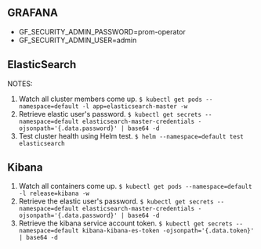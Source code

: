 ## GRAFANA
- GF_SECURITY_ADMIN_PASSWORD=prom-operator
- GF_SECURITY_ADMIN_USER=admin

## ElasticSearch
NOTES:
1. Watch all cluster members come up.
  `$ kubectl get pods --namespace=default -l app=elasticsearch-master -w`
2. Retrieve elastic user's password.
  `$ kubectl get secrets --namespace=default elasticsearch-master-credentials -ojsonpath='{.data.password}' | base64 -d`
3. Test cluster health using Helm test.
  `$ helm --namespace=default test elasticsearch`

## Kibana
1. Watch all containers come up.
  `$ kubectl get pods --namespace=default -l release=kibana -w`
2. Retrieve the elastic user's password.
  `$ kubectl get secrets --namespace=default elasticsearch-master-credentials -ojsonpath='{.data.password}' | base64 -d`
3. Retrieve the kibana service account token.
  `$ kubectl get secrets --namespace=default kibana-kibana-es-token -ojsonpath='{.data.token}' | base64 -d`